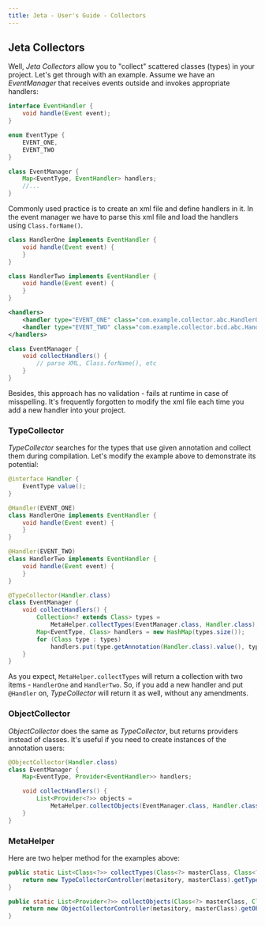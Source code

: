 ```yaml
---
title: Jeta - User's Guide - Collectors
---
```


<div class="page-header">
    <h2>Jeta Collectors</h2>
</div>

Well, *Jeta Collectors* allow you to "collect" scattered classes (types) in your project. Let's get through with an example. Assume we have an *EventManager* that receives events outside and invokes appropriate handlers:

```java
interface EventHandler {
    void handle(Event event);
}

enum EventType {
    EVENT_ONE,
    EVENT_TWO
}

class EventManager {
    Map<EventType, EventHandler> handlers;
    //...
}
```

Commonly used practice is to create an xml file and define handlers in it. In the event manager we have to parse this xml file and load the handlers using `Class.forName()`.

```java
class HandlerOne implements EventHandler {
    void handle(Event event) {
    }
}

class HandlerTwo implements EventHandler {
    void handle(Event event) {
    }
}
```

<span/>

```xml
<handlers>
    <handler type="EVENT_ONE" class="com.example.collector.abc.HandlerOne"/>
    <handler type="EVENT_TWO" class="com.example.collector.bcd.abc.HandlerTwo"/>
</handlers>
```

<span/>

```java
class EventManager {
    void collectHandlers() {
        // parse XML, Class.forName(), etc
    }
}
```

Besides, this approach has no validation - fails at runtime in case of misspelling. It's frequently forgotten to modify the xml file each time you add a new handler into your project.

### TypeCollector

*TypeCollector* searches for the types that use given annotation and collect them during compilation. Let's modify the example above to demonstrate its potential:

```java
@interface Handler {
    EventType value();
}

@Handler(EVENT_ONE)
class HandlerOne implements EventHandler {
    void handle(Event event) {
    }
}

@Handler(EVENT_TWO)
class HandlerTwo implements EventHandler {
    void handle(Event event) {
    }
}

@TypeCollector(Handler.class)
class EventManager {
    void collectHandlers() {
        Collection<? extends Class> types =
            MetaHelper.collectTypes(EventManager.class, Handler.class);
        Map<EventType, Class> handlers = new HashMap(types.size());
        for (Class type : types)
            handlers.put(type.getAnnotation(Handler.class).value(), type);
    }
}
```

As you expect, `MetaHelper.collectTypes` will return a collection with two items - `HandlerOne` and `HandlerTwo`. So, if you add a new handler and put `@Handler` on, *TypeCollector* will return it as well, without any amendments.

### ObjectCollector

*ObjectCollector* does the same as *TypeCollector*, but returns providers instead of classes. It's useful if you need to create instances of the annotation users:

```java
@ObjectCollector(Handler.class)
class EventManager {
    Map<EventType, Provider<EventHandler>> handlers;

    void collectHandlers() {
        List<Provider<?>> objects =
            MetaHelper.collectObjects(EventManager.class, Handler.class);
    }
}
```

### MetaHelper

Here are two helper method for the examples above:

```java
public static List<Class<?>> collectTypes(Class<?> masterClass, Class<? extends Annotation> annotationClass) {
    return new TypeCollectorController(metasitory, masterClass).getTypes(annotationClass);
}

public static List<Provider<?>> collectObjects(Class<?> masterClass, Class<? extends Annotation> annotationClass) {
    return new ObjectCollectorController(metasitory, masterClass).getObjects(annotationClass);
}
```
